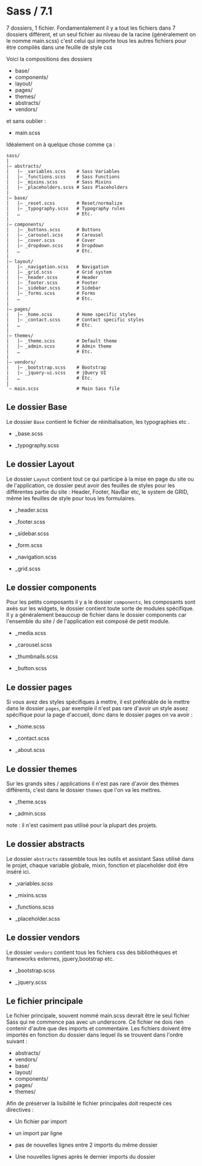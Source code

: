 # Sass / 7.1 

7 dossiers, 1 fichier. Fondamentalement il y a tout les fichiers dans 7 dossiers différent, et un seul fichier au niveau de la racine (généralement on le nomme main.scss) c'est celui qui importe tous les autres fichiers pour être compilés dans une feuille de style css

Voici la compositions des dossiers

*   base/
*   components/
*   layout/
*   pages/
*   themes/
*   abstracts/
*   vendors/

et sans oublier :

*   main.scss

Idéalement on à quelque chose comme ça :
```
sass/
|
|– abstracts/
|   |– _variables.scss    # Sass Variables
|   |– _functions.scss    # Sass Functions
|   |– _mixins.scss       # Sass Mixins
|   |– _placeholders.scss # Sass Placeholders
|
|– base/
|   |– _reset.scss        # Reset/normalize
|   |– _typography.scss   # Typography rules
|   …                     # Etc.
|
|– components/
|   |– _buttons.scss      # Buttons
|   |– _carousel.scss     # Carousel
|   |– _cover.scss        # Cover
|   |– _dropdown.scss     # Dropdown
|   …                     # Etc.
|
|– layout/
|   |– _navigation.scss   # Navigation
|   |– _grid.scss         # Grid system
|   |– _header.scss       # Header
|   |– _footer.scss       # Footer
|   |– _sidebar.scss      # Sidebar
|   |– _forms.scss        # Forms
|   …                     # Etc.
|
|– pages/
|   |– _home.scss         # Home specific styles
|   |– _contact.scss      # Contact specific styles
|   …                     # Etc.
|
|– themes/
|   |– _theme.scss        # Default theme
|   |– _admin.scss        # Admin theme
|   …                     # Etc.
|
|– vendors/
|   |– _bootstrap.scss    # Bootstrap
|   |– _jquery-ui.scss    # jQuery UI
|   …                     # Etc.
|
`– main.scss              # Main Sass file
```

## Le dossier Base

Le dossier `Base` contient le fichier de réinitialisation, les typographies etc .

*   _base.scss

*   _typography.scss

## Le dossier Layout 

Le dossier `Layout` contient tout ce qui participe à la mise en page du site ou de l'application, ce dossier
peut avoir des feuilles de styles pour les différentes partie du site : Header, Footer, NavBar etc, le system de GRID, même les feuilles de style pour tous les formulaires.

*   _header.scss

*   _footer.scss

*   _sidebar.scss

*   _form.scss

*   _navigation.scss

*   _grid.scss

## Le dossier components

Pour les petits composants il y a le dossier `components`, les composants sont axés sur les widgets, le dossier contient toute sorte de modules spécifique. Il y a généralement beaucoup de fichier dans le dossier components car l'ensemble du site / de l'application est composé de petit module.

*   _media.scss

*   _carousel.scss

*   _thumbnails.scss

*   _button.scss

## Le dossier pages

Si vous avez des styles spécifiques à mettre, il est préférable de le mettre dans le dossier `pages`, par exemple il n'est pas rare d'avoir un style assez spécifique pour la page d'accueil, donc dans le dossier pages on va avoir : 

*   _home.scss

*   _contact.scss

*   _about.scss

## Le dossier themes

Sur les grands sites / applications il n'est pas rare d'avoir des thèmes différents, c'est dans le dossier `themes` que l'on va les mettres.

*   _theme.scss

*   _admin.scss

note : il n'est casiment pas utilisé pour la plupart des projets.

## Le dossier abstracts

Le dossier `abstracts` rassemble tous les outils et assistant Sass utilisé dans le projet, chaque variable globale, mixin, fonction et placeholder doit être inséré ici.

*   _variables.scss

*   _mixins.scss

*   _functions.scss

*   _placeholder.scss

## Le dossier vendors

Le dossier `vendors` contient tous les fichiers css des bibliothèques et frameworks externes, jquery,bootstrap etc. 

*   _bootstrap.scss

*   _jquery.scss

## Le fichier principale

Le fichier principale, souvent nommé main.scss devrait être le seul fichier Sass qui ne commence pas avec un underscore. Ce fichier ne dois rien contenir d'autre que des imports et commentaire. Les fichiers doivent être importés en fonction du dossier dans lequel ils se trouvent dans l'ordre suivant : 

*   abstracts/
*   vendors/
*   base/
*   layout/
*   components/
*   pages/
*   themes/

Afin de présérver la lisibilité le fichier principales doit respecté ces directives : 

*   Un fichier par import 

*   un import par ligne

*   pas de nouvelles lignes entre 2 imports du même dossier

*   Une nouvelles lignes après le dernier imports du dossier 
